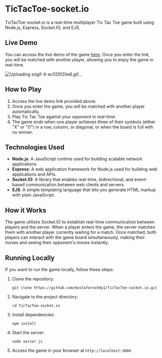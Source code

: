 # TicTacToe-socket.io

TicTacToe-socket.io is a real-time multiplayer Tic Tac Toe game built using Node.js, Express, Socket.IO, and EJS.

## Live Demo

You can access the live demo of the game [here](tictactoe-socketio-production.up.railway.app). Once you enter the link, you will be matched with another player, allowing you to enjoy the game in real-time.

![Uploading ezgif-4-ec555f20e6.gif…]()


## How to Play

1. Access the live demo link provided above.
2. Once you enter the game, you will be matched with another player automatically.
3. Play Tic Tac Toe against your opponent in real-time.
4. The game ends when one player achieves three of their symbols (either "X" or "O") in a row, column, or diagonal, or when the board is full with no winner.

## Technologies Used

- **Node.js**: A JavaScript runtime used for building scalable network applications.
- **Express**: A web application framework for Node.js used for building web applications and APIs.
- **Socket.IO**: A library that enables real-time, bidirectional, and event-based communication between web clients and servers.
- **EJS**: A simple templating language that lets you generate HTML markup with plain JavaScript.

## How it Works

The game utilizes Socket.IO to establish real-time communication between players and the server. When a player enters the game, the server matches them with another player currently waiting for a match. Once matched, both players can interact with the game board simultaneously, making their moves and seeing their opponent's moves instantly.

## Running Locally

If you want to run the game locally, follow these steps:

1. Clone the repository:

    ```
    git clone https://github.com/mostafaroshdy1/TicTacToe-socket.io.git
    ```

2. Navigate to the project directory:

    ```
    cd TicTacToe-socket.io
    ```

3. Install dependencies:

    ```
    npm install
    ```

4. Start the server:

    ```
    node server.js
    ```

5. Access the game in your browser at `http://localhost:3000`.
